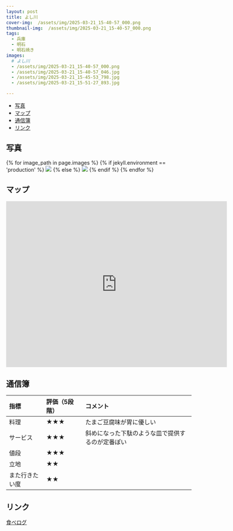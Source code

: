 ```yaml
---
layout: post
title: よし川
cover-img:  /assets/img/2025-03-21_15-40-57_000.png
thumbnail-img:  /assets/img/2025-03-21_15-40-57_000.png
tags:
  - 兵庫
  - 明石
  - 明石焼き
images:  
  # よし川
  - /assets/img/2025-03-21_15-40-57_000.png
  - /assets/img/2025-03-21_15-40-57_046.jpg
  - /assets/img/2025-03-21_15-45-53_798.jpg
  - /assets/img/2025-03-21_15-51-27_893.jpg

---
```



<!-- TOC -->

- [写真](#写真)
- [マップ](#マップ)
- [通信簿](#通信簿)
- [リンク](#リンク)

<!-- /TOC -->

## 写真

{% for image_path in page.images %}
{% if jekyll.environment == 'production' %}
<img src="https://raw.githubusercontent.com/taira1117/fukuyama_izakaya/master/{{ image_path }}">
{% else %}
<img src="{{ image_path }}">
{% endif %}
{% endfor %}

## マップ

<iframe src="https://www.google.com/maps/embed?pb=!1m18!1m12!1m3!1d3282.297028101342!2d134.99105459999998!3d34.6472009!2m3!1f0!2f0!3f0!3m2!1i1024!2i768!4f13.1!3m3!1m2!1s0x3554d4b750a1b0c1%3A0x80a7fb08087dedee!2z44KI44GX5bed!5e0!3m2!1sja!2sjp!4v1742713002224!5m2!1sja!2sjp" width="600" height="450" style="border:0;" allowfullscreen="" loading="lazy" referrerpolicy="no-referrer-when-downgrade"></iframe>

## 通信簿

| 指標           | 評価（5段階） | コメント                                         |
| :------------- | :------------ | :----------------------------------------------- |
| 料理           | ★★★        | たまご豆腐味が胃に優しい                         |
| サービス       | ★★★        | 斜めになった下駄のような皿で提供するのが定番ぽい |
| 値段           | ★★★        |                                                  |
| 立地           | ★★          |                                                  |
| また行きたい度 | ★★          |                                                  |

## リンク

[食べログ](https://tabelog.com/hyogo/A2804/A280401/28006409/)
